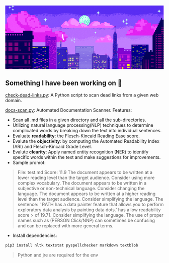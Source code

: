 ![Banner](https://raw.githubusercontent.com/p1ng-request/p1ng-request/main/banner.gif)
## Something I have been working on 🎯

[check-dead-links.py](https://github.com/p1ng-request/automation-scripts-best-pracitces/blob/main/check-dead-links.py): A Python script to scan dead links from a given web domain.

[docs-scan.py](https://github.com/p1ng-request/automation-scripts/blob/main/docs-scan.py): Automated Documentation Scanner. Features:
+ Scan all .md files in a given directory and all the sub-directories.
+ Utilizing natural language processing(NLP) techniques to determine complicated words by breaking down the text into individual sentences.
+ Evaluate **readability**: the Flesch-Kincaid Reading Ease score.
+ Evalute the **objectivity**: by computing the Automated Readability Index (ARI) and Flesch-Kincaid Grade Level.
+ Evalute **clearity**: Apply named entity recognition (NER) to identify specific words within the text and make suggestions for improvements.
+ Sample promot:

> File: test.md
> Score: 11.9
>The document appears to be written at a lower reading level than the target audience. Consider using more complex vocabulary.
> The document appears to be written in a subjective or non-technical language. Consider changing the language.
> The document appears to be written at a higher reading level than the target audience. Consider simplifying the language.
> The sentence: ' RATH has a data painter feature that allows you to perform exploratory data analysis by painting data dots.' has a low readability score > of 19.71. Consider simplifying the language.
> The use of proper names such as (PERSON Click/NNP) can sometimes be confusing and can be replaced with more general terms.

+ Install dependencies:
```bash
pip3 install nltk textstat pyspellchecker markdown textblob
```
> Python and jre are required for the env
